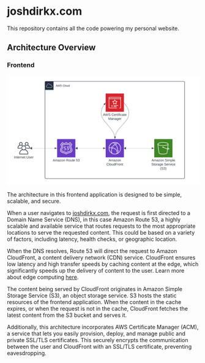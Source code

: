 # joshdirkx.com

This repository contains all the code powering my personal website.

## Architecture Overview

### Frontend

![Frontend Architecture Overview](images/frontend_architecture.png)

The architecture in this frontend application is designed to be simple,
scalable, and secure.

When a user navigates to [joshdirkx.com](https://joshdirkx.com), the request is
first directed to a Domain Name Service (DNS), in this case Amazon Route 53, a
highly scalable and available service that routes requests to the most appropriate
locations to serve the requested content. This could be based on a variety of
factors, including latency, health checks, or geographic location.

When the DNS resolves, Route 53 will direct the request to Amazon
CloudFront, a content delivery network (CDN) service. CloudFront ensures low
latency and high transfer speeds by caching content at the edge, which
significantly speeds up the delivery of content to the user. Learn more about
edge computing [here](https://en.wikipedia.org/wiki/Edge_computing).

The content being served by CloudFront originates in Amazon Simple Storage
Service (S3), an object storage service. S3 hosts the static resources of
the frontend application. When the content in the cache expires, or when the
request is not in the cache, CloudFront fetches the latest content from the
S3 bucket and serves it.

Additionally, this architecture incorporates AWS Certificate Manager (ACM),
a service that lets you easily provision, deploy, and manage public and
private SSL/TLS certificates. This securely encrypts the communication
between the user and CloudFront with an SSL/TLS certificate, preventing
eavesdropping.
